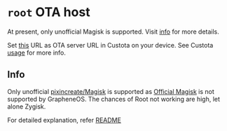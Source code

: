 # `root` OTA host

At present, only unofficial Magisk is supported. Visit [info](#info) for more details.

Set [this](https://ravynhardcastle.github.io/ravyn-pixeneos/magisk/) URL as OTA server URL in Custota on your device.
See Custota [usage](https://github.com/chenxiaolong/Custota#usage) for more info.

## Info

Only unofficial [pixincreate/Magisk](https://github.com/pixincreate/Magisk) is supported as [Official Magisk](https://github.com/topjohnwu/Magisk) is not supported by GrapheneOS.
The chances of Root not working are high, let alone Zygisk.

For detailed explanation, refer [README](https://github.com/ravynhardcastle/ravyn-pixenos#root)
